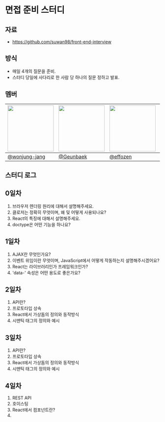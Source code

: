 # 면접 준비 스터디

## 자료

- https://github.com/suwan98/front-end-interview

## 방식

- 매일 4개의 질문을 준비.
- 스터디 당일에 사다리로 한 사람 당 하나의 질문 정하고 발표.

## 멤버

| <img src="https://github.com/wonjung-jang.png" width="150px" /> | <img src="https://github.com/Geunbaek.png" width="150px" /> | <img src="https://github.com/effozen.png" width="150px" /> | <img src="https://github.com/SU-VIN.png" width="150px" /> |
| --------------------------------------------------------------- | ----------------------------------------------------------- | ---------------------------------------------------------- | --------------------------------------------------------- |
| [@wonjung-jang](https://github.com/wonjung-jang)                | [@Geunbaek](https://github.com/Geunbaek)                    | [@effozen](https://github.com/effozen)                     | [@SU-VIN](https://github.com/SU-VIN)                      |

## 스터디 로그

## 0일차

1. 브라우저 렌더링 원리에 대해서 설명해주세요.
2. 클로저는 정확히 무엇이며, 왜 및 어떻게 사용되나요?
3. React의 특징에 대해서 설명해주세요.
4. doctype은 어떤 기능을 하나요?

## 1일차

1. AJAX란 무엇인가요?
2. 이벤트 위임이란 무엇이며, JavaScript에서 어떻게 작동하는지 설명해주시겠어요?
3. React는 라이브러리인가 프레임워크인가?
4. 'data-' 속성은 어떤 용도로 좋은가요?

## 2일차

1. API란?
2. 프로토타입 상속
3. React에서 가상돔의 정의와 동작방식
4. 시맨틱 태그의 정의와 예시

## 3일차

1. API란?
2. 프로토타입 상속
3. React에서 가상돔의 정의와 동작방식
4. 시맨틱 태그의 정의와 예시

## 4일차

1. REST API
2. 호이스팅
3. React에서 컴포넌트란?
4. <script>, <script async>, <script defer>의 차이점

## 5일차

1. Restful API
2. 이벤트 버블링
3. 클래스형 컴포넌트 VS 함수형 컴포넌트
4. HTML에서 빈 요소(empty elements)

## 6일차

1. 주소창에 google.com을 입력하면 일어나는 일
2. 이벤트 캡처링
3. 컴포넌트 라이프 사이클
4. 프로그레시브 렌더링(Progressive Rendering)

## 7일차

1. OAuth
2. JavaScript에서 동일 출처 정책
3. 상태관리와 상태관리가 필요한 이유이클
4. HTML5를 오픈 웹 플랫폼으로 볼 때, HTML5의 구성 요소는 무엇인가요?

> 내림차순

| 날짜              | 회차  | 스터디 영상                                 |
| ----------------- | ----- | ------------------------------------------- |
| 2025-02-03 월요일 | 0회차 | https://youtu.be/fhnH8HZn5iQ?feature=shared |

